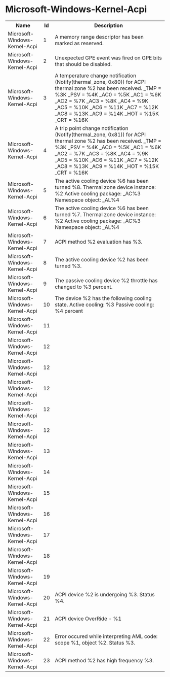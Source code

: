 # Microsoft-Windows-Kernel-Acpi

<table>
<colgroup><col/><col/><col/></colgroup>
<tr><th>Name</th><th>Id</th><th>Description</th></tr>
<tr><td>Microsoft-Windows-Kernel-Acpi</td><td>1</td><td>A memory range descriptor has been marked as reserved.</td></tr>
<tr><td>Microsoft-Windows-Kernel-Acpi</td><td>2</td><td>Unexpected GPE event was fired on GPE bits that should be disabled.</td></tr>
<tr><td>Microsoft-Windows-Kernel-Acpi</td><td>3</td><td>A temperature change notification (Notify(thermal_zone, 0x80)) for ACPI thermal zone %2 has been received.             
_TMP = %3K             
_PSV = %4K             
_AC0 = %5K             
_AC1 = %6K             
_AC2 = %7K             
_AC3 = %8K             
_AC4 = %9K             
_AC5 = %10K             
_AC6 = %11K             
_AC7 = %12K             
_AC8 = %13K             
_AC9 = %14K             
_HOT = %15K             
_CRT = %16K</td></tr>
<tr><td>Microsoft-Windows-Kernel-Acpi</td><td>4</td><td>A trip point change notification (Notify(thermal_zone, 0x81)) for ACPI thermal zone %2 has been received.             
_TMP = %3K             
_PSV = %4K             
_AC0 = %5K             
_AC1 = %6K             
_AC2 = %7K             
_AC3 = %8K             
_AC4 = %9K             
_AC5 = %10K             
_AC6 = %11K             
_AC7 = %12K             
_AC8 = %13K             
_AC9 = %14K             
_HOT = %15K             
_CRT = %16K</td></tr>
<tr><td>Microsoft-Windows-Kernel-Acpi</td><td>5</td><td>The active cooling device %6 has been turned %8.             
Thermal zone device instance: %2             
Active cooling package: _AC%3             
Namespace object: _AL%4</td></tr>
<tr><td>Microsoft-Windows-Kernel-Acpi</td><td>6</td><td>The active cooling device %6 has been turned %7.             
Thermal zone device instance: %2             
Active cooling package: _AC%3             
Namespace object: _AL%4</td></tr>
<tr><td>Microsoft-Windows-Kernel-Acpi</td><td>7</td><td>ACPI method %2 evaluation has %3.</td></tr>
<tr><td>Microsoft-Windows-Kernel-Acpi</td><td>8</td><td>The active cooling device %2 has been turned %3.</td></tr>
<tr><td>Microsoft-Windows-Kernel-Acpi</td><td>9</td><td>The passive cooling device %2 throttle has changed to %3 percent.</td></tr>
<tr><td>Microsoft-Windows-Kernel-Acpi</td><td>10</td><td>The device %2 has the following cooling state.             
Active cooling: %3             
Passive cooling: %4 percent</td></tr>
<tr><td>Microsoft-Windows-Kernel-Acpi</td><td>11</td><td></td></tr>
<tr><td>Microsoft-Windows-Kernel-Acpi</td><td>12</td><td></td></tr>
<tr><td>Microsoft-Windows-Kernel-Acpi</td><td>12</td><td></td></tr>
<tr><td>Microsoft-Windows-Kernel-Acpi</td><td>12</td><td></td></tr>
<tr><td>Microsoft-Windows-Kernel-Acpi</td><td>12</td><td></td></tr>
<tr><td>Microsoft-Windows-Kernel-Acpi</td><td>12</td><td></td></tr>
<tr><td>Microsoft-Windows-Kernel-Acpi</td><td>13</td><td></td></tr>
<tr><td>Microsoft-Windows-Kernel-Acpi</td><td>14</td><td></td></tr>
<tr><td>Microsoft-Windows-Kernel-Acpi</td><td>15</td><td></td></tr>
<tr><td>Microsoft-Windows-Kernel-Acpi</td><td>16</td><td></td></tr>
<tr><td>Microsoft-Windows-Kernel-Acpi</td><td>17</td><td></td></tr>
<tr><td>Microsoft-Windows-Kernel-Acpi</td><td>18</td><td></td></tr>
<tr><td>Microsoft-Windows-Kernel-Acpi</td><td>19</td><td></td></tr>
<tr><td>Microsoft-Windows-Kernel-Acpi</td><td>20</td><td>ACPI device %2 is undergoing %3. Status %4.</td></tr>
<tr><td>Microsoft-Windows-Kernel-Acpi</td><td>21</td><td>ACPI device OverRide - %1</td></tr>
<tr><td>Microsoft-Windows-Kernel-Acpi</td><td>22</td><td>Error occured while interpreting AML code: scope %1, object %2. Status %3.</td></tr>
<tr><td>Microsoft-Windows-Kernel-Acpi</td><td>23</td><td>ACPI method %2 has high frequency %3.</td></tr>
</table>
